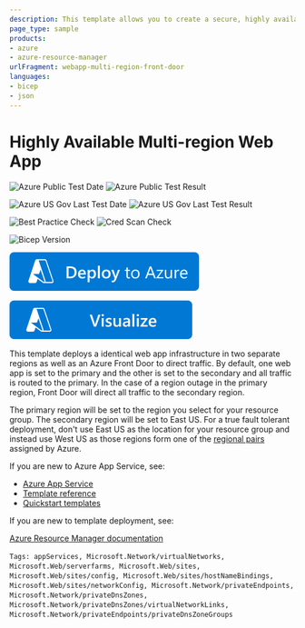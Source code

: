 ```yaml
---
description: This template allows you to create a secure, highly available, multi-region end to end solution with two web apps in different regions behind Azure Front Door
page_type: sample
products:
- azure
- azure-resource-manager
urlFragment: webapp-multi-region-front-door
languages:
- bicep
- json
---
```

# Highly Available Multi-region Web App

![Azure Public Test Date](https://azurequickstartsservice.blob.core.windows.net/badges/quickstarts/microsoft.web/webapp-multi-region-front-door/PublicLastTestDate.svg)
![Azure Public Test Result](https://azurequickstartsservice.blob.core.windows.net/badges/quickstarts/microsoft.web/webapp-multi-region-front-door/PublicDeployment.svg)

![Azure US Gov Last Test Date](https://azurequickstartsservice.blob.core.windows.net/badges/quickstarts/microsoft.web/webapp-multi-region-front-door/FairfaxLastTestDate.svg)
![Azure US Gov Last Test Result](https://azurequickstartsservice.blob.core.windows.net/badges/quickstarts/microsoft.web/webapp-multi-region-front-door/FairfaxDeployment.svg)

![Best Practice Check](https://azurequickstartsservice.blob.core.windows.net/badges/quickstarts/microsoft.web/webapp-multi-region-front-door/BestPracticeResult.svg)
![Cred Scan Check](https://azurequickstartsservice.blob.core.windows.net/badges/quickstarts/microsoft.web/webapp-multi-region-front-door/CredScanResult.svg)

![Bicep Version](https://azurequickstartsservice.blob.core.windows.net/badges/quickstarts/microsoft.web/webapp-multi-region-front-door/BicepVersion.svg)

[![Deploy To Azure](https://raw.githubusercontent.com/Azure/azure-quickstart-templates/master/1-CONTRIBUTION-GUIDE/images/deploytoazure.svg?sanitize=true)](https://portal.azure.com/#create/Microsoft.Template/uri/https%3A%2F%2Fraw.githubusercontent.com%2FAzure%2Fazure-quickstart-templates%2Fmaster%2Fquickstarts%2Fmicrosoft.web%2Fwebapp-multi-region-front-door%2Fazuredeploy.json)

[![Visualize](https://raw.githubusercontent.com/Azure/azure-quickstart-templates/master/1-CONTRIBUTION-GUIDE/images/visualizebutton.svg?sanitize=true)](http://armviz.io/#/?load=https%3A%2F%2Fraw.githubusercontent.com%2FAzure%2Fazure-quickstart-templates%2Fmaster%2Fquickstarts%2Fmicrosoft.web%2Fwebapp-multi-region-front-door%2Fazuredeploy.json)

This template deploys a identical web app infrastructure in two separate regions as well as an Azure Front Door to direct traffic. By default, one web app is set to the primary and the other is set to the secondary and all traffic is routed to the primary. In the case of a region outage in the primary region, Front Door will direct all traffic to the secondary region.

The primary region will be set to the region you select for your resource group. The secondary region will be set to East US. For a true fault tolerant deployment, don't use East US as the location for your resource group and instead use West US as those regions form one of the [regional pairs](https://learn.microsoft.com/azure/reliability/cross-region-replication-azure#azure-cross-region-replication-pairings-for-all-geographies) assigned by Azure.

If you are new to Azure App Service, see:

- [Azure App Service](https://azure.microsoft.com/services/app-service/web/)
- [Template reference](https://docs.microsoft.com/azure/templates/microsoft.web/allversions)
- [Quickstart templates](https://azure.microsoft.com/resources/templates/?resourceType=Microsoft.Compute&pageNumber=1&sort=Popular&term=web+apps)

If you are new to template deployment, see:

[Azure Resource Manager documentation](https://docs.microsoft.com/azure/azure-resource-manager/)

`Tags: appServices, Microsoft.Network/virtualNetworks, Microsoft.Web/serverfarms, Microsoft.Web/sites, Microsoft.Web/sites/config, Microsoft.Web/sites/hostNameBindings, Microsoft.Web/sites/networkConfig, Microsoft.Network/privateEndpoints, Microsoft.Network/privateDnsZones, Microsoft.Network/privateDnsZones/virtualNetworkLinks, Microsoft.Network/privateEndpoints/privateDnsZoneGroups`
